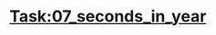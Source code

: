 # [Task:07_seconds_in_year](https://colab.research.google.com/drive/1SJ743vPtYkBTUL-DPkpOxlYfjgFfmJm-#scrollTo=G_8l9oxvlxS1&line=1&uniqifier=1)